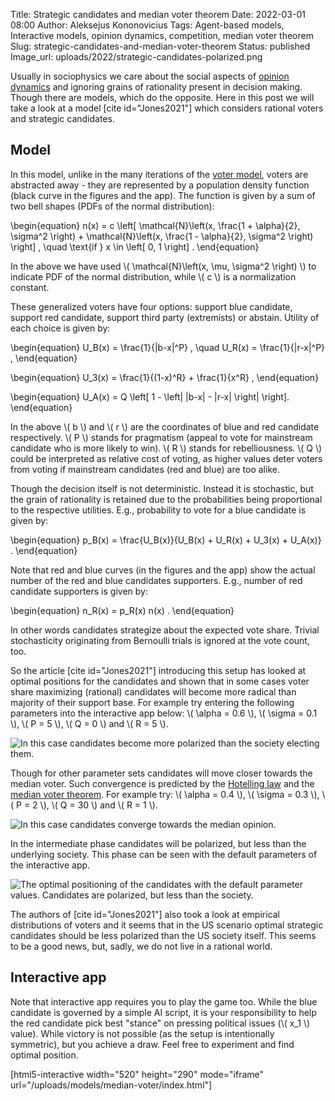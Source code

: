 Title: Strategic candidates and median voter theorem
Date: 2022-03-01 08:00
Author: Aleksejus Kononovicius
Tags: Agent-based models, Interactive models, opinion dynamics, competition, median voter theorem
Slug: strategic-candidates-and-median-voter-theorem
Status: published
Image_url: uploads/2022/strategic-candidates-polarized.png

Usually in sociophysics we care about the social aspects of [opinion
dynamics](/tag/opinion-dynamics/) and ignoring grains of rationality present
in decision making. Though there are models, which do the opposite. Here in
this post we will take a look at a model [cite id="Jones2021"] which
considers rational voters and strategic candidates.
<!--more-->

## Model

In this model, unlike in the many iterations of the [voter
model](/tag/voter-model/), voters are abstracted away - they are represented
by a population density function (black curve in the figures and the app).
The function is given by a sum of two bell shapes (PDFs of the normal
distribution):

\begin{equation}
n(x) = c \left[ \mathcal{N}\left(x, \frac{1 + \alpha}{2}, \sigma^2 \right) +
    \mathcal{N}\left(x, \frac{1 - \alpha}{2}, \sigma^2 \right) \right] ,
    \quad \text{if } x \in \left[ 0, 1 \right] .
\end{equation}

In the above we have used \\\( \mathcal{N}\left(x, \mu, \sigma^2 \right) \\\)
to indicate PDF of the normal distribution, while \\\( c \\\) is a
normalization constant.

These generalized voters have four options: support blue candidate, support
red candidate, support third party (extremists) or abstain. Utility of each
choice is given by:

\begin{equation}
    U\_B(x) = \frac{1}{|b-x|^P} , \quad U\_R(x) = \frac{1}{|r-x|^P} ,
\end{equation}

\begin{equation}
    U\_3(x) = \frac{1}{(1-x)^R} + \frac{1}{x^R} , 
\end{equation}

\begin{equation}
    U\_A(x) = Q \left[ 1 - \left| |b-x| - |r-x| \right| \right].
\end{equation}

In the above \\\( b \\\) and \\\( r \\\) are the coordinates of blue and red
candidate respectively. \\\( P \\\) stands for pragmatism (appeal to vote
for mainstream candidate who is more likely to win). \\\( R \\\) stands for
rebelliousness. \\\( Q \\\) could be interpreted as relative cost of voting,
as higher values deter voters from voting if mainstream candidates (red and
blue) are too alike.

Though the decision itself is not deterministic. Instead it is stochastic,
but the grain of rationality is retained due to the probabilities being
proportional to the respective utilities. E.g., probability to vote for a
blue candidate is given by:

\begin{equation}
    p\_B(x) = \frac{U\_B(x)}{U\_B(x) + U\_R(x) + U\_3(x) + U\_A(x)} .
\end{equation}

Note that red and blue curves (in the figures and the app) show the actual
number of the red and blue candidates supporters. E.g., number of red
candidate supporters is given by:

\begin{equation}
    n\_R(x) = p\_R(x) n(x) .
\end{equation}

In other words candidates strategize about the expected vote share. Trivial
stochasticity originating from Bernoulli trials is ignored at the vote
count, too.

So the article [cite id="Jones2021"] introducing this setup has looked at
optimal positions for the candidates and shown that in some cases voter
share maximizing (rational) candidates will become more radical than
majority of their support base. For example try entering the following
parameters into the interactive app below: \\\( \alpha = 0.6 \\\),
\\\( \sigma = 0.1 \\\), \\\( P = 5 \\\), \\\( Q = 0 \\\) and \\\( R = 5
\\\).

![In this case candidates become more polarized than the society electing
them.]({static}/uploads/2022/strategic-candidates-polarized.png "In this case
candidates (vertical lines) become more polarized than the society electing
them.")

Though for other parameter sets candidates will move closer towards the
median voter. Such convergence is predicted by the [Hotelling
law]({filename}/articles/2014/hotelling-law.md) and the [median voter
theorem](/tag/median-voter-theorem/). For example try: \\\( \alpha = 0.4 \\\),
\\\( \sigma = 0.3 \\\), \\\( P = 2 \\\), \\\( Q = 30 \\\) and \\\( R = 1 \\\).

![In this case candidates converge towards the median
opinion.]({static}/uploads/2022/strategic-candidates-median.png "In this case
candidates (vertical lines) converge towards the median opinion.")

In the intermediate phase candidates will be polarized, but less than the
underlying society. This phase can be seen with the default parameters of
the interactive app.

![The optimal positioning of the candidates with the default parameter values. Candidates are polarized, but less than the society.]({static}/uploads/2022/strategic-candidates-less-polarized.png "The optimal positioning of the candidates (vertical lines) with the default parameter values. Candidates are polarized, but less than the society.")

The authors of [cite id="Jones2021"] also took a look at empirical
distributions of voters and it seems that in the US scenario optimal
strategic candidates should be less polarized than the US society itself.
This seems to be a good news, but, sadly, we do not live in a rational world.

## Interactive app

Note that interactive app requires you to play the game too. While the blue
candidate is governed by a simple AI script, it is your responsibility to
help the red candidate pick best "stance" on pressing political issues
(\\\( x\_1 \\\) value). While victory is not possible (as the setup is
intentionally symmetric), but you achieve a draw. Feel free to experiment and
find optimal position.

[html5-interactive width="520" height="290" mode="iframe"
url="/uploads/models/median-voter/index.html"]
